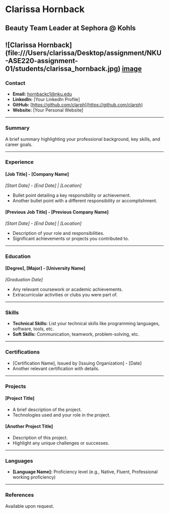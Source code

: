 # Clarissa Hornback
## Beauty Team Leader at Sephora @ Kohls
![Clarissa Hornback] (file:///Users/clarissa/Desktop/assignment/NKU-ASE220-assignment-01/students/clarissa_hornback.jpg)
[image](file:///Users/clarissa/Desktop/assignment/NKU-ASE220-assignment-01/students/clarissa_hornback.jpg)
---

### Contact
- **Email:** [hornbackc1@nku.edu](hornbackc1@nku.edu)
- **LinkedIn:** [Your LinkedIn Profile]
- **GitHub:** [https://github.com/clarph](https://github.com/clarph)
- **Website:** [Your Personal Website]

---

### Summary
A brief summary highlighting your professional background, key skills, and career goals.

---

### Experience

#### [Job Title] - [Company Name]
*_[Start Date] - [End Date] | [Location]_*
- Bullet point detailing a key responsibility or achievement.
- Another bullet point with a different responsibility or accomplishment.

#### [Previous Job Title] - [Previous Company Name]
*_[Start Date] - [End Date] | [Location]_*
- Description of your role and responsibilities.
- Significant achievements or projects you contributed to.

---

### Education

#### [Degree], [Major] - [University Name]
*_[Graduation Date]_*
- Any relevant coursework or academic achievements.
- Extracurricular activities or clubs you were part of.

---

### Skills
- **Technical Skills:** List your technical skills like programming languages, software, tools, etc.
- **Soft Skills:** Communication, teamwork, problem-solving, etc.

---

### Certifications
- [Certification Name], Issued by [Issuing Organization] - [Date]
- Another relevant certification with details.

---

### Projects
#### [Project Title]
- A brief description of the project.
- Technologies used and your role in the project.

#### [Another Project Title]
- Description of this project.
- Highlight any unique challenges or successes.

---

### Languages
- **[Language Name]:** Proficiency level (e.g., Native, Fluent, Professional working proficiency)

---

### References
Available upon request.